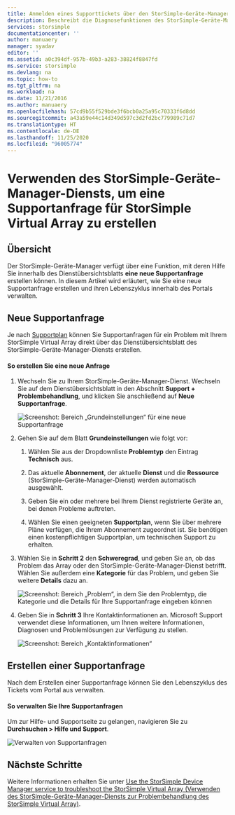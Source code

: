 ```yaml
---
title: Anmelden eines Supporttickets über den StorSimple-Geräte-Manager | Microsoft-Dokumentation
description: Beschreibt die Diagnosefunktionen des StorSimple-Geräte-Manager-Diensts und erläutert, wie Sie sie zum Behandeln von Problemen mit Ihrem StorSimple Virtual Array verwenden können.
services: storsimple
documentationcenter: ''
author: manuaery
manager: syadav
editor: ''
ms.assetid: a0c394df-957b-49b3-a283-38824f8847fd
ms.service: storsimple
ms.devlang: na
ms.topic: how-to
ms.tgt_pltfrm: na
ms.workload: na
ms.date: 11/21/2016
ms.author: manuaery
ms.openlocfilehash: 57cd9b55f529bde3f6bcb0a25a95c70333f6d8dd
ms.sourcegitcommit: a43a59e44c14d349d597c3d2fd2bc779989c71d7
ms.translationtype: HT
ms.contentlocale: de-DE
ms.lasthandoff: 11/25/2020
ms.locfileid: "96005774"
---
```

# <a name="use-the-storsimple-device-manager-service-to-log-a-support-request-for-the-storsimple-virtual-array"></a>Verwenden des StorSimple-Geräte-Manager-Diensts, um eine Supportanfrage für StorSimple Virtual Array zu erstellen

## <a name="overview"></a>Übersicht

Der StorSimple-Geräte-Manager verfügt über eine Funktion, mit deren Hilfe Sie innerhalb des Dienstübersichtsblatts **eine neue Supportanfrage** erstellen können. In diesem Artikel wird erläutert, wie Sie eine neue Supportanfrage erstellen und ihren Lebenszyklus innerhalb des Portals verwalten.

## <a name="new-support-request"></a>Neue Supportanfrage

Je nach [Supportplan](https://azure.microsoft.com/support/plans/) können Sie Supportanfragen für ein Problem mit Ihrem StorSimple Virtual Array direkt über das Dienstübersichtsblatt des StorSimple-Geräte-Manager-Diensts erstellen.

#### <a name="to-log-a-new-request"></a>So erstellen Sie eine neue Anfrage

1. Wechseln Sie zu Ihrem StorSimple-Geräte-Manager-Dienst. Wechseln Sie auf dem Dienstübersichtsblatt in den Abschnitt **Support + Problembehandlung**, und klicken Sie anschließend auf **Neue Supportanfrage**.
   
    ![Screenshot: Bereich „Grundeinstellungen“ für eine neue Supportanfrage](./media/storsimple-virtual-array-log-support-ticket/log-support-ticket1.png)

2. Gehen Sie auf dem Blatt **Grundeinstellungen** wie folgt vor:

    1. Wählen Sie aus der Dropdownliste **Problemtyp** den Eintrag **Technisch** aus. 
    
    2. Das aktuelle **Abonnement**, der aktuelle **Dienst** und die **Ressource** (StorSimple-Geräte-Manager-Dienst) werden automatisch ausgewählt. 

    3. Geben Sie ein oder mehrere bei Ihrem Dienst registrierte Geräte an, bei denen Probleme auftreten.

    4. Wählen Sie einen geeigneten **Supportplan**, wenn Sie über mehrere Pläne verfügen, die Ihrem Abonnement zugeordnet ist. Sie benötigen einen kostenpflichtigen Supportplan, um technischen Support zu erhalten.

3. Wählen Sie in **Schritt 2** den **Schweregrad**, und geben Sie an, ob das Problem das Array oder den StorSimple-Geräte-Manager-Dienst betrifft. Wählen Sie außerdem eine **Kategorie** für das Problem, und geben Sie weitere **Details** dazu an.
   
    ![Screenshot: Bereich „Problem“, in dem Sie den Problemtyp, die Kategorie und die Details für Ihre Supportanfrage eingeben können](./media/storsimple-virtual-array-log-support-ticket/log-support-ticket2.png)

4. Geben Sie in **Schritt 3** Ihre Kontaktinformationen an. Microsoft Support verwendet diese Informationen, um Ihnen weitere Informationen, Diagnosen und Problemlösungen zur Verfügung zu stellen.
   
    ![Screenshot: Bereich „Kontaktinformationen“](./media/storsimple-virtual-array-log-support-ticket/log-support-ticket3.png)

## <a name="manage-a-support-request"></a>Erstellen einer Supportanfrage

Nach dem Erstellen einer Supportanfrage können Sie den Lebenszyklus des Tickets vom Portal aus verwalten.

#### <a name="to-manage-your-support-requests"></a>So verwalten Sie Ihre Supportanfragen

Um zur Hilfe- und Supportseite zu gelangen, navigieren Sie zu **Durchsuchen > Hilfe und Support**.

![Verwalten von Supportanfragen](./media/storsimple-virtual-array-log-support-ticket/manage-support-tickets.png)

## <a name="next-steps"></a>Nächste Schritte

Weitere Informationen erhalten Sie unter [Use the StorSimple Device Manager service to troubleshoot the StorSimple Virtual Array (Verwenden des StorSimple-Geräte-Manager-Diensts zur Problembehandlung des StorSimple Virtual Array)](storsimple-virtual-array-diagnose-problems.md).

